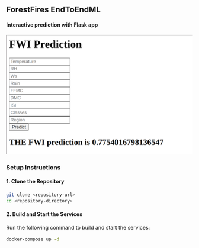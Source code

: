 ## ForestFires EndToEndML 
#### Interactive prediction with Flask app

![FWIpredict app Image](images/FWIpredict.png)


### Setup Instructions

#### 1. Clone the Repository

```bash
git clone <repository-url>
cd <repository-directory>
```

#### 2. Build and Start the Services

Run the following command to build and start the services:

```bash
docker-compose up -d
```
